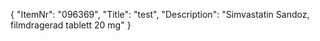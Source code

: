 {
  "ItemNr": "096369",
  "Title": "test",
  "Description": "Simvastatin Sandoz, filmdragerad tablett 20 mg"
}